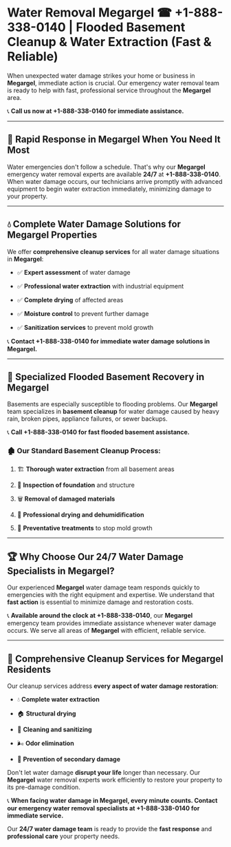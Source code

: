 # Water Removal Megargel ☎ +1-888-338-0140 | Flooded Basement Cleanup & Water Extraction (Fast & Reliable)

When unexpected water damage strikes your home or business in **Megargel**, immediate action is crucial. Our emergency water removal team is ready to help with fast, professional service throughout the **Megargel** area. 

📞 **Call us now at +1-888-338-0140 for immediate assistance.**
---
## 🚀 Rapid Response in Megargel When You Need It Most
Water emergencies don't follow a schedule. That's why our **Megargel** emergency water removal experts are available **24/7** at **+1-888-338-0140**. When water damage occurs, our technicians arrive promptly with advanced equipment to begin water extraction immediately, minimizing damage to your property.
---
## 💧 Complete Water Damage Solutions for Megargel Properties
We offer **comprehensive cleanup services** for all water damage situations in **Megargel**:
- ✅ **Expert assessment** of water damage  
- ✅ **Professional water extraction** with industrial equipment  
- ✅ **Complete drying** of affected areas  
- ✅ **Moisture control** to prevent further damage  
- ✅ **Sanitization services** to prevent mold growth  
📞 **Contact +1-888-338-0140 for immediate water damage solutions in Megargel.**
---
## 🌊 Specialized Flooded Basement Recovery in Megargel
Basements are especially susceptible to flooding problems. Our **Megargel** team specializes in **basement cleanup** for water damage caused by heavy rain, broken pipes, appliance failures, or sewer backups. 
📞 **Call +1-888-338-0140 for fast flooded basement assistance.**
### 🏚️ Our Standard Basement Cleanup Process:
1. 🏗️ **Thorough water extraction** from all basement areas  
2. 🔎 **Inspection of foundation** and structure  
3. 🗑️ **Removal of damaged materials**  
4. 💨 **Professional drying and dehumidification**  
5. 🚫 **Preventative treatments** to stop mold growth  
---
## 🏆 Why Choose Our 24/7 Water Damage Specialists in Megargel?
Our experienced **Megargel** water damage team responds quickly to emergencies with the right equipment and expertise. We understand that **fast action** is essential to minimize damage and restoration costs.
📞 **Available around the clock at +1-888-338-0140**, our **Megargel** emergency team provides immediate assistance whenever water damage occurs. We serve all areas of **Megargel** with efficient, reliable service.
---
## 🧹 Comprehensive Cleanup Services for Megargel Residents
Our cleanup services address **every aspect of water damage restoration**:
- 💧 **Complete water extraction**  
- 🏠 **Structural drying**  
- 🧼 **Cleaning and sanitizing**  
- 🌬️ **Odor elimination**  
- 🚫 **Prevention of secondary damage**  
Don't let water damage **disrupt your life** longer than necessary. Our **Megargel** water removal experts work efficiently to restore your property to its pre-damage condition.
📞 **When facing water damage in Megargel, every minute counts. Contact our emergency water removal specialists at +1-888-338-0140 for immediate service.**
Our **24/7 water damage team** is ready to provide the **fast response** and **professional care** your property needs.

